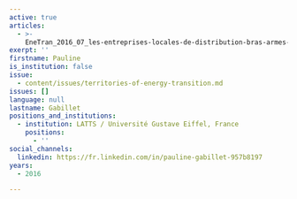 ```yaml
---
active: true
articles:
  - >-
    EneTran_2016_07_les-entreprises-locales-de-distribution-bras-armes-des-politiques-energetiques-territoriales
exerpt: ''
firstname: Pauline
is_institution: false
issue:
  - content/issues/territories-of-energy-transition.md
issues: []
language: null
lastname: Gabillet
positions_and_institutions:
  - institution: LATTS / Université Gustave Eiffel, France
    positions:
      - ''
social_channels:
  linkedin: https://fr.linkedin.com/in/pauline-gabillet-957b8197
years:
  - 2016

---
```

